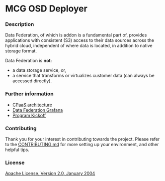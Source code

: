 # MCG OSD Deployer

### Description

Data Federation, of which is addon is a fundamental part of, provides applications with consistent (S3) access to their 
data sources across the hybrid cloud, independent of where data is located, in addition to native storage format.

Data Federation is **not**:
- a data storage service, or,
- a service that transforms or virtualizes customer data (can always be accessed directly).

### Further information

- [CPaaS architecture](https://docs.google.com/presentation/d/1vU4-9pZvKOVCksdqQtk_jzM3YDoaxcQ91Jw9ng9s7uE/edit#slide=id.p)
- [Data Federation Grafana](https://grafana.stage.devshift.net/d/wG098Zm4z/managed-services-data-federation-overview-copy?orgId=1)
- [Program Kickoff](https://docs.google.com/presentation/d/1MFsXmQl2g008O3bRluINslJf-_lU6QoqljCHlUanDnE/edit#slide=id.geb2e01c681_0_970)

### Contributing

Thank you for your interest in contributing towards the project. Please refer to the [CONTRIBUTING.md](CONTRIBUTING.md)
for more setting up your environment, and other helpful tips.

### License

[Apache License, Version 2.0, January 2004](https://www.apache.org/licenses/LICENSE-2.0)